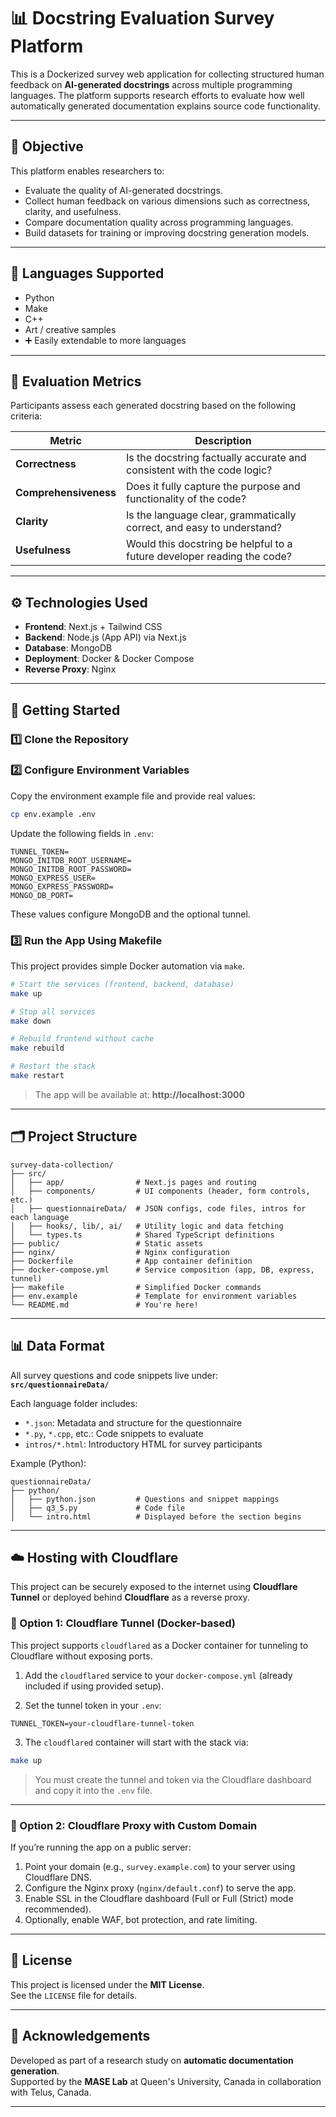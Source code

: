 
# 📊 Docstring Evaluation Survey Platform

This is a Dockerized survey web application for collecting structured human feedback on **AI-generated docstrings** across multiple programming languages. The platform supports research efforts to evaluate how well automatically generated documentation explains source code functionality.

---

## 🎯 Objective

This platform enables researchers to:

- Evaluate the quality of AI-generated docstrings.
- Collect human feedback on various dimensions such as correctness, clarity, and usefulness.
- Compare documentation quality across programming languages.
- Build datasets for training or improving docstring generation models.

---

## 🧪 Languages Supported

- Python
- Make
- C++
- Art / creative samples
- ➕ Easily extendable to more languages

---

## 🧠 Evaluation Metrics

Participants assess each generated docstring based on the following criteria:

| Metric              | Description                                                                 |
|---------------------|-----------------------------------------------------------------------------|
| **Correctness**     | Is the docstring factually accurate and consistent with the code logic?     |
| **Comprehensiveness** | Does it fully capture the purpose and functionality of the code?            |
| **Clarity**         | Is the language clear, grammatically correct, and easy to understand?       |
| **Usefulness**      | Would this docstring be helpful to a future developer reading the code?     |

---

## ⚙️ Technologies Used

- **Frontend**: Next.js + Tailwind CSS
- **Backend**: Node.js (App API) via Next.js
- **Database**: MongoDB
- **Deployment**: Docker & Docker Compose
- **Reverse Proxy**: Nginx

---

## 🚀 Getting Started

### 1️⃣ Clone the Repository


### 2️⃣ Configure Environment Variables

Copy the environment example file and provide real values:

```bash
cp env.example .env
```

Update the following fields in `.env`:

```env
TUNNEL_TOKEN=
MONGO_INITDB_ROOT_USERNAME=
MONGO_INITDB_ROOT_PASSWORD=
MONGO_EXPRESS_USER=
MONGO_EXPRESS_PASSWORD=
MONGO_DB_PORT=
```

These values configure MongoDB and the optional tunnel.

### 3️⃣ Run the App Using Makefile

This project provides simple Docker automation via `make`.

```bash
# Start the services (frontend, backend, database)
make up

# Stop all services
make down

# Rebuild frontend without cache
make rebuild

# Restart the stack
make restart
```

> The app will be available at: **http://localhost:3000**

---

## 🗂️ Project Structure

```
survey-data-collection/
├── src/
│   ├── app/                # Next.js pages and routing
│   ├── components/         # UI components (header, form controls, etc.)
│   ├── questionnaireData/  # JSON configs, code files, intros for each language
│   ├── hooks/, lib/, ai/   # Utility logic and data fetching
│   └── types.ts            # Shared TypeScript definitions
├── public/                 # Static assets
├── nginx/                  # Nginx configuration
├── Dockerfile              # App container definition
├── docker-compose.yml      # Service composition (app, DB, express, tunnel)
├── makefile                # Simplified Docker commands
├── env.example             # Template for environment variables
└── README.md               # You're here!
```

---

## 📊 Data Format

All survey questions and code snippets live under:  
**`src/questionnaireData/`**

Each language folder includes:

- `*.json`: Metadata and structure for the questionnaire
- `*.py`, `*.cpp`, etc.: Code snippets to evaluate
- `intros/*.html`: Introductory HTML for survey participants

Example (Python):

```
questionnaireData/
├── python/
│   ├── python.json         # Questions and snippet mappings
│   ├── q3_5.py             # Code file
│   └── intro.html          # Displayed before the section begins
```

---

## ☁️ Hosting with Cloudflare

This project can be securely exposed to the internet using **Cloudflare Tunnel** or deployed behind **Cloudflare** as a reverse proxy.

### 🔐 Option 1: Cloudflare Tunnel (Docker-based)

This project supports `cloudflared` as a Docker container for tunneling to Cloudflare without exposing ports.

1. Add the `cloudflared` service to your `docker-compose.yml` (already included if using provided setup).

2. Set the tunnel token in your `.env`:

```env
TUNNEL_TOKEN=your-cloudflare-tunnel-token
```

3. The `cloudflared` container will start with the stack via:

```bash
make up
```


> You must create the tunnel and token via the Cloudflare dashboard and copy it into the `.env` file.

---

### 🚀 Option 2: Cloudflare Proxy with Custom Domain

If you’re running the app on a public server:

1. Point your domain (e.g., `survey.example.com`) to your server using Cloudflare DNS.
2. Configure the Nginx proxy (`nginx/default.conf`) to serve the app.
3. Enable SSL in the Cloudflare dashboard (Full or Full (Strict) mode recommended).
4. Optionally, enable WAF, bot protection, and rate limiting.

---

## 📜 License

This project is licensed under the **MIT License**.  
See the `LICENSE` file for details.

---

## 🧠 Acknowledgements

Developed as part of a research study on **automatic documentation generation**.  
Supported by the **MASE Lab** at Queen's University, Canada in collaboration with Telus, Canada.

---
